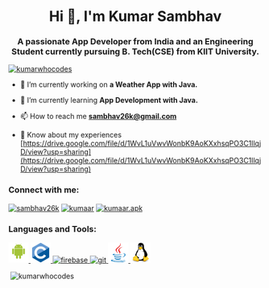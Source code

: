 <h1 align="center">Hi 👋, I'm Kumar Sambhav</h1>
<h3 align="center">A passionate App Developer from India and an Engineering Student currently pursuing B. Tech(CSE) from KIIT University.</h3>

<p align="left"> <a href="https://github.com/ryo-ma/github-profile-trophy"><img src="https://github-profile-trophy.vercel.app/?username=kumarwhocodes" alt="kumarwhocodes" /></a> </p>

- 🔭 I’m currently working on **a Weather App with Java.**

- 🌱 I’m currently learning **App Development with Java.**

- 📫 How to reach me **sambhav26k@gmail.com**

- 📄 Know about my experiences [https://drive.google.com/file/d/1WvL1uVwvWonbK9AoKXxhsqPO3C1llqjD/view?usp=sharing](https://drive.google.com/file/d/1WvL1uVwvWonbK9AoKXxhsqPO3C1llqjD/view?usp=sharing)

<h3 align="left">Connect with me:</h3>
<p align="left">
<a href="https://twitter.com/sambhav26k" target="blank"><img align="center" src="https://raw.githubusercontent.com/rahuldkjain/github-profile-readme-generator/master/src/images/icons/Social/twitter.svg" alt="sambhav26k" height="30" width="40" /></a>
<a href="https://linkedin.com/in/kumaar" target="blank"><img align="center" src="https://raw.githubusercontent.com/rahuldkjain/github-profile-readme-generator/master/src/images/icons/Social/linked-in-alt.svg" alt="kumaar" height="30" width="40" /></a>
<a href="https://instagram.com/kumaar.apk" target="blank"><img align="center" src="https://raw.githubusercontent.com/rahuldkjain/github-profile-readme-generator/master/src/images/icons/Social/instagram.svg" alt="kumaar.apk" height="30" width="40" /></a>
</p>

<h3 align="left">Languages and Tools:</h3>
<p align="left"> <a href="https://developer.android.com" target="_blank" rel="noreferrer"> <img src="https://raw.githubusercontent.com/devicons/devicon/master/icons/android/android-original-wordmark.svg" alt="android" width="40" height="40"/> </a> <a href="https://www.cprogramming.com/" target="_blank" rel="noreferrer"> <img src="https://raw.githubusercontent.com/devicons/devicon/master/icons/c/c-original.svg" alt="c" width="40" height="40"/> </a> <a href="https://firebase.google.com/" target="_blank" rel="noreferrer"> <img src="https://www.vectorlogo.zone/logos/firebase/firebase-icon.svg" alt="firebase" width="40" height="40"/> </a> <a href="https://git-scm.com/" target="_blank" rel="noreferrer"> <img src="https://www.vectorlogo.zone/logos/git-scm/git-scm-icon.svg" alt="git" width="40" height="40"/> </a> <a href="https://www.java.com" target="_blank" rel="noreferrer"> <img src="https://raw.githubusercontent.com/devicons/devicon/master/icons/java/java-original.svg" alt="java" width="40" height="40"/> </a> <a href="https://www.linux.org/" target="_blank" rel="noreferrer"> <img src="https://raw.githubusercontent.com/devicons/devicon/master/icons/linux/linux-original.svg" alt="linux" width="40" height="40"/> </a> </p>

<p>&nbsp;<img align="center" src="https://github-readme-stats.vercel.app/api?username=kumarwhocodes&show_icons=true&locale=en" alt="kumarwhocodes" /></p>
